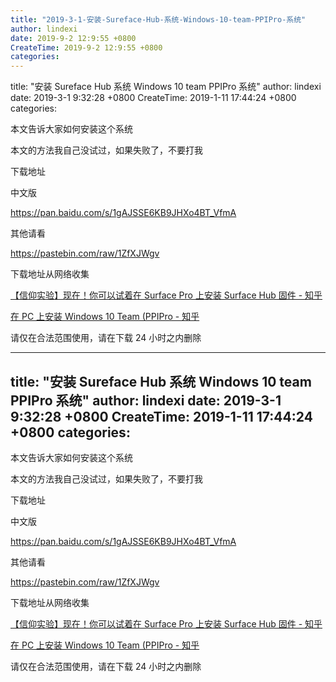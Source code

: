 ```yaml
---
title: "2019-3-1-安装-Sureface-Hub-系统-Windows-10-team-PPIPro-系统"
author: lindexi
date: 2019-9-2 12:9:55 +0800
CreateTime: 2019-9-2 12:9:55 +0800
categories: 
---
```


title: "安装 Sureface Hub 系统 Windows 10 team PPIPro 系统"
author: lindexi
date: 2019-3-1 9:32:28 +0800
CreateTime: 2019-1-11 17:44:24 +0800
categories: 

<!--more-->



本文告诉大家如何安装这个系统

<!--more-->



本文的方法我自己没试过，如果失败了，不要打我

下载地址

中文版

https://pan.baidu.com/s/1gAJSSE6KB9JHXo4BT_VfmA

其他请看

https://pastebin.com/raw/1ZfXJWgv

下载地址从网络收集

[【信仰实验】现在！你可以试着在 Surface Pro 上安装 Surface Hub 固件 - 知乎](https://zhuanlan.zhihu.com/p/21547311 )

[在 PC 上安装 Windows 10 Team (PPIPro - 知乎](https://zhuanlan.zhihu.com/p/21565278 )

请仅在合法范围使用，请在下载 24 小时之内删除

---
title: "安装 Sureface Hub 系统 Windows 10 team PPIPro 系统"
author: lindexi
date: 2019-3-1 9:32:28 +0800
CreateTime: 2019-1-11 17:44:24 +0800
categories: 
---

本文告诉大家如何安装这个系统

<!--more-->



本文的方法我自己没试过，如果失败了，不要打我

下载地址

中文版

https://pan.baidu.com/s/1gAJSSE6KB9JHXo4BT_VfmA

其他请看

https://pastebin.com/raw/1ZfXJWgv

下载地址从网络收集

[【信仰实验】现在！你可以试着在 Surface Pro 上安装 Surface Hub 固件 - 知乎](https://zhuanlan.zhihu.com/p/21547311 )

[在 PC 上安装 Windows 10 Team (PPIPro - 知乎](https://zhuanlan.zhihu.com/p/21565278 )

请仅在合法范围使用，请在下载 24 小时之内删除

